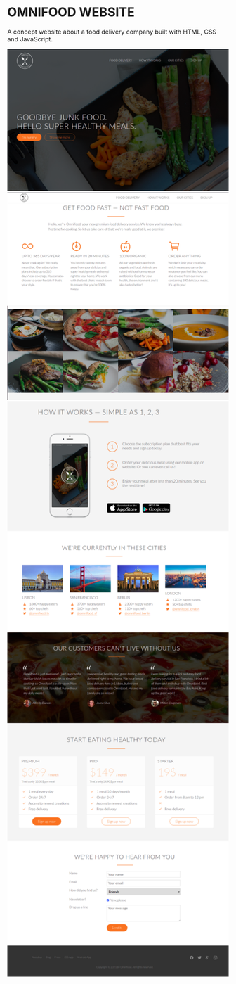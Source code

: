 # OMNIFOOD WEBSITE  

A concept website about a food delivery company built with HTML, CSS and JavaScript.  

![](./project-images/1.png)  
![](./project-images/2.png)  
![](./project-images/3.png)  
![](./project-images/4.png)  
![](./project-images/5.png)  
![](./project-images/6.png)  
![](./project-images/7.png)  
![](./project-images/8.png)
